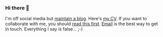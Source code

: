 ### Hi there 👋

I'm off social media but [maintain a blog](https://ntoll.org/). Here's [my CV](https://ntoll.org/cv). If you want to collaborate with me, you should [read this first](https://github.com/ntoll/being_together). [Email](mailto:ntoll@ntoll.org) is the best way to get in touch. Everything I say is false... ;-)

<!--
**ntoll/ntoll** is a ✨ _special_ ✨ repository because its `README.md` (this file) appears on your GitHub profile.

Here are some ideas to get you started:

- 🔭 I’m currently working on ...
- 🌱 I’m currently learning ...
- 👯 I’m looking to collaborate on ...
- 🤔 I’m looking for help with ...
- 💬 Ask me about ...
- 📫 How to reach me: ...
- 😄 Pronouns: ...
- ⚡ Fun fact: ...
-->
